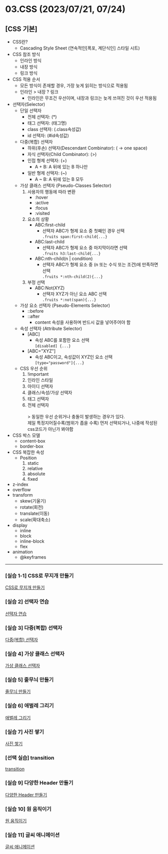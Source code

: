 # 03.CSS (2023/07/21, 07/24)

## [CSS 기본]

- CSS란?
  - Cascading Style Sheet (연속적인[폭포, 계단식인] 스타일 시트)
- CSS 참조 방식
  - 인라인 방식
  - 내장 방식
  - 링크 방식
- CSS 적용 순서
  - 모든 방식이 존재할 경우, 가장 늦게 읽히는 방식으로 적용됨
  - 인라인 > 내장 ? 링크
    - 인라인은 무조건 우선이며, 내장과 링크는 늦게 쓰여진 것이 우선 적용됨
- 선택자(Selector)
  - 단일 선택자
    - 전체 선택자: (\*)
    - 태그 선택자: (태그명)
    - class 선택자: (.class속성값)
    - id 선택자: (#id속성값)
  - 다중(복합) 선택자
    - 하위(후손) 선택자(Descendant Combinator): ( → one space)
    - 자식 선택자(Child Combinator): (>)
    - 인접 형제 선택자: (+)
      - A + B: A 뒤에 있는 B 하나만
    - 일반 형제 선택자: (~)
      - A ~ B: A 뒤에 있는 B 모두
  - 가상 클래스 선택자 (Pseudo-Classes Selector)
    1. 사용자의 행동에 따라 변환
       - :hover
       - :active
       - :focus
       - :visited
    2. 요소의 상황
       - ABC:first-child
         - 선택자 ABC가 형제 요소 중 첫째인 경우 선택<br>
           `.fruits span:first-child{...}`
       - ABC:last-child
         - 선택자 ABC가 형제 요소 중 마지막이라면 선택<br>
           `.fruits h3:last-child{...}`
       - ABC:nth-child(n | condition)
         - 선택자 ABC가 형제 요소 중 (n 또는 수식 또는 조건)에 만족하면 선택<br>
           `.fruits *:nth-child(2){...}`
    3. 부정 선택
       - ABC:Not(XYZ)
         - 선택자 XYZ가 아닌 요소 ABC 선택<br>
           `.fruits *:not(span){...}`
  - 가상 요소 선택자 (Pseudo-Elements Selector)
    - ::before
    - ::after
      - content 속성을 사용하며 반드시 값을 넣어주어야 함
  - 속성 선택자 (Attribute Selector)
    - [ABC]
      - 속성 ABC를 포함한 요소 선택<br>
        `[disabled] {...}`
    - [ABC="XYZ"]
      - 속성 ABC이고, 속성값이 XYZ인 요소 선택<br>
        `[type="password"]{...}`
  - CSS 우선 순위
    1. !important
    2. 인라인 스타일
    3. 아이디 선택자
    4. 클래스/속성/가상 선택자
    5. 태그 선택자
    6. 전체 선택자<br><br> > 동일한 우선 순위거나 충돌이 발생하는 경우가 있다.<br>
       제일 특정지어질수록(범위가 좁을 수록) 먼저 선택되거나, 나중에 작성된 css코드가 아닌가 봐야함
- CSS 박스 모델
  - content-box
  - border-box
- CSS 복잡한 속성
  - Position
    1. static
    2. relative
    3. absolute
    4. fixed
- z-index
- overflow
- transform
  - skew(기울기)
  - rotate(회전)
  - translate(이동)
  - scale(확대축소)
- display
  - inline
  - block
  - inline-block
  - flex
- animation
  - @keyframes

<hr>

### \[실습 1-1] CSS로 무지개 만들기

[CSS로 무지개 만들기](./images/rainbow.png)

### \[실습 2] 선택자 연습

[선택자 연습](./images/selector.png)

### \[실습 3] 다중(복합) 선택자

[다중(복합) 선택자](./images/combinator.png)

### \[실습 4] 가상 클래스 선택자

[가상 클래스 선택자](./images/pseudo_classes_selector.png)

### \[실습 5] 줄무늬 만들기

[줄무늬 만들기](./images/make_stripes.png)

### \[실습 6] 애벌레 그리기

[애벌레 그리기](./images/position.png)

### \[실습 7] 사진 쌓기

[사진 쌓기](./images/transform.png)

### \[선택 실습] transition

[transition](./videos/transition.mp4)

### \[실습 9] 다양한 Header 만들기

[다양한 Header 만들기](./images/flex.png)

### \[실습 10] 원 움직이기

[원 움직이기](./videos/animation.mp4)

### \[실습 11] 글씨 애니메이션

[글씨 애니메이션](./css/training11_string_animation.css)
